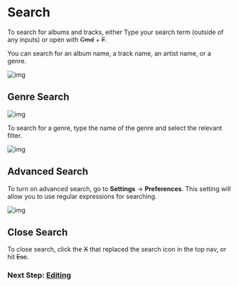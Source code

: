 # Search

To search for albums and tracks, either Type your search term (outside of any inputs) or open with ~~Cmd~~ + ~~F~~.

You can search for an album name, a track name, an artist name, or a genre.

![img](/screenshots/7_search-2.jpg)

## Genre Search

![img](/screenshots/7_search-3.jpg)

To search for a genre, type the name of the genre and select the relevant filter.

![img](/screenshots/7_search-4.jpg)

## Advanced Search

To turn on advanced search, go to **Settings** -> **Preferences**. This setting will allow you to use regular expressions for searching.

![img](/screenshots/9_settings-10.jpg)

## Close Search

To close search, click the ~~X~~ that replaced the search icon in the top nav, or hit ~~Esc~~.

### Next Step: **[Editing](https://voltra.co/docs/editing/)**
